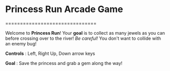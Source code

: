 # Princess Run Arcade Game
===============================

Welcome to **Princess Run**!
Your **goal** is to collect as many jewels as you can before crossing over to the river! _Be careful!_ You don't want to collide with an enemy bug!

**Controls** : Left, Right Up, Down arrow keys

**Goal** : Save the princess and grab a gem along the way!
